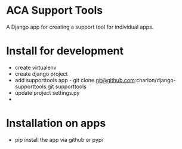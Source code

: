 ACA Support Tools
=================

A Django app for creating a support tool for individual apps.

Install for development
=======================

* create virtualenv
* create django project
* add supporttools app - git clone git@github.com:charlon/django-supporttools.git supporttools
* update project settings.py
* 

Installation on apps
====================
* pip install the app via github or pypi
